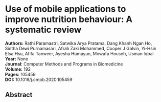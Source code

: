 # Use of mobile applications to improve nutrition behaviour: A systematic review

**Authors:** Rathi Paramastri, Satwika Arya Pratama, Dang Khanh Ngan Ho, Sintha Dewi Purnamasari, Afrah Zaki Mohammed, Cooper J Galvin, Yi-Hsin Elsa Hsu, Afifa Tanweer, Ayesha Humayun, Mowafa Househ, Usman Iqbal  
**Year:** None  
**Journal:** Computer Methods and Programs in Biomedicine  
**Volume:** 192  
**Pages:** 105459  
**DOI:** 10.1016/j.cmpb.2020.105459  

## Abstract


